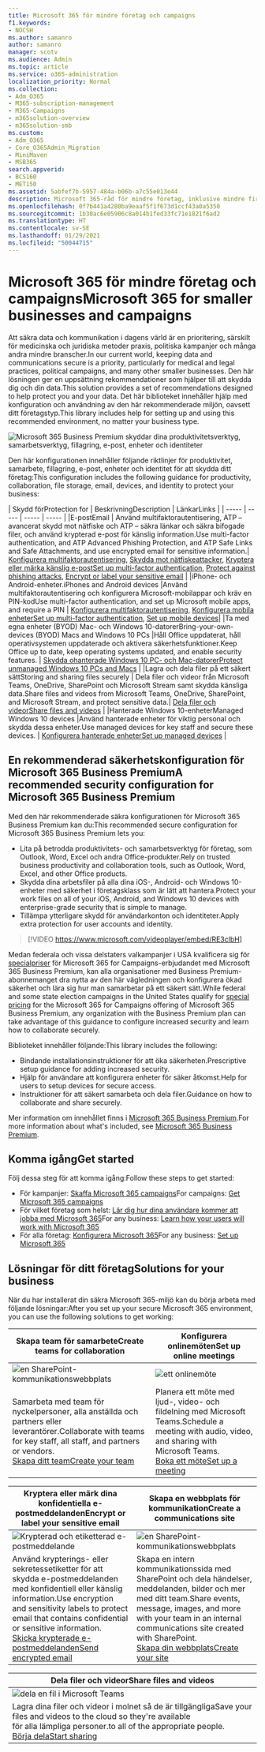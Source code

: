 ```yaml
---
title: Microsoft 365 för mindre företag och campaigns
f1.keywords:
- NOCSH
ms.author: samanro
author: samanro
manager: scotv
ms.audience: Admin
ms.topic: article
ms.service: o365-administration
localization_priority: Normal
ms.collection:
- Adm_O365
- M365-subscription-management
- M365-Campaigns
- m365solution-overview
- m365solution-smb
ms.custom:
- Adm_O365
- Core_O365Admin_Migration
- MiniMaven
- MSB365
search.appverid:
- BCS160
- MET150
ms.assetid: 5abfef7b-5957-484a-b06b-a7c55e013e44
description: Microsoft 365-råd för mindre företag, inklusive mindre firmor, metoder och politiska kampanjer.
ms.openlocfilehash: 0f7b441a4280ba9eaaf5f1f673d1ccf43a0a5350
ms.sourcegitcommit: 1b30ac6e05906c8a014b1fed33fc71e1821f6ad2
ms.translationtype: HT
ms.contentlocale: sv-SE
ms.lasthandoff: 01/29/2021
ms.locfileid: "50044715"
---
```

<a name="microsoft-365-for-smaller-businesses-and-campaigns"></a><span data-ttu-id="99dce-103">Microsoft 365 för mindre företag och campaigns</span><span class="sxs-lookup"><span data-stu-id="99dce-103">Microsoft 365 for smaller businesses and campaigns</span></span>
===========================

<span data-ttu-id="99dce-104">Att säkra data och kommunikation i dagens värld är en prioritering, särskilt för medicinska och juridiska metoder praxis, politiska kampanjer och många andra mindre branscher.</span><span class="sxs-lookup"><span data-stu-id="99dce-104">In our current world, keeping data and communications secure is a priority, particularly for medical and legal practices, political campaigns, and many other smaller businesses.</span></span> <span data-ttu-id="99dce-105">Den här lösningen ger en uppsättning rekommendationer som hjälper till att skydda dig och din data.</span><span class="sxs-lookup"><span data-stu-id="99dce-105">This solution provides a set of recommendations designed to help protect you and your data.</span></span> <span data-ttu-id="99dce-106">Det här biblioteket innehåller hjälp med konfiguration och användning av den här rekommenderade miljön, oavsett ditt företagstyp.</span><span class="sxs-lookup"><span data-stu-id="99dce-106">This library includes help for setting up and using this recommended environment, no matter your business type.</span></span>


![Microsoft 365 Business Premium skyddar dina produktivitetsverktyg, samarbetsverktyg, fillagring, e-post, enheter och identiteter](../media/M365-WhatIsIt-SecurityFocus.png)

<span data-ttu-id="99dce-108">Den här konfigurationen innehåller följande riktlinjer för produktivitet, samarbete, fillagring, e-post, enheter och identitet för att skydda ditt företag:</span><span class="sxs-lookup"><span data-stu-id="99dce-108">This configuration includes the following guidance for productivity, collaboration, file storage, email, devices, and identity to protect your business:</span></span>

| <span data-ttu-id="99dce-109">Skydd för</span><span class="sxs-lookup"><span data-stu-id="99dce-109">Protection for</span></span> | <span data-ttu-id="99dce-110">Beskrivning</span><span class="sxs-lookup"><span data-stu-id="99dce-110">Description</span></span> | <span data-ttu-id="99dce-111">Länkar</span><span class="sxs-lookup"><span data-stu-id="99dce-111">Links</span></span> |
| ----- | ----- | ----- | ----- |
|<span data-ttu-id="99dce-112">E-post</span><span class="sxs-lookup"><span data-stu-id="99dce-112">Email</span></span> | <span data-ttu-id="99dce-113">Använd multifaktorautentisering, ATP – avancerat skydd mot nätfiske och ATP – säkra länkar och säkra bifogade filer, och använd krypterad e-post för känslig information.</span><span class="sxs-lookup"><span data-stu-id="99dce-113">Use multi-factor authentication, and ATP Advanced Phishing Protection, and ATP Safe Links and Safe Attachments, and use encrypted email for sensitive information.</span></span>| <span data-ttu-id="99dce-114">[Konfigurera multifaktorautentisering](m365-campaigns-multifactor-authenication.md), [Skydda mot nätfiskeattacker](m365-campaigns-phishing-and-attacks.md), [Kryptera eller märka känslig e-post](send-encrypted-email.md)</span><span class="sxs-lookup"><span data-stu-id="99dce-114">[Set up multi-factor authentication](m365-campaigns-multifactor-authenication.md), [Protect against phishing attacks](m365-campaigns-phishing-and-attacks.md), [Encrypt or label your sensitive email](send-encrypted-email.md)</span></span> |
|<span data-ttu-id="99dce-115">iPhone- och Android-enheter.</span><span class="sxs-lookup"><span data-stu-id="99dce-115">iPhones and Android devices</span></span> |<span data-ttu-id="99dce-116">Använd multifaktorautentisering och konfigurera Microsoft-mobilappar och kräv en PIN-kod</span><span class="sxs-lookup"><span data-stu-id="99dce-116">Use multi-factor authentication, and set up Microsoft mobile apps, and require a PIN</span></span> | <span data-ttu-id="99dce-117">[Konfigurera multifaktorautentisering](m365-campaigns-multifactor-authenication.md), [Konfigurera mobila enheter](../business/set-up-mobile-devices.md?toc=/microsoft-365/campaigns/toc.json)</span><span class="sxs-lookup"><span data-stu-id="99dce-117">[Set up multi-factor authentication](m365-campaigns-multifactor-authenication.md), [Set up mobile devices](../business/set-up-mobile-devices.md?toc=/microsoft-365/campaigns/toc.json)</span></span>|
|<span data-ttu-id="99dce-118">Ta med egna enheter (BYOD) Mac- och Windows 10-datorer</span><span class="sxs-lookup"><span data-stu-id="99dce-118">Bring-your-own-devices (BYOD) Macs and Windows 10 PCs</span></span> |<span data-ttu-id="99dce-119">Håll Office uppdaterat, håll operativsystemen uppdaterade och aktivera säkerhetsfunktioner.</span><span class="sxs-lookup"><span data-stu-id="99dce-119">Keep Office up to date, keep operating systems updated, and enable security features.</span></span> | [<span data-ttu-id="99dce-120">Skydda ohanterade Windows 10 PC- och Mac-datorer</span><span class="sxs-lookup"><span data-stu-id="99dce-120">Protect unmanaged Windows 10 PCs and Macs</span></span>](m365-campaigns-protect-pcs-macs.md) |
|<span data-ttu-id="99dce-121">Lagra och dela filer på ett säkert sätt</span><span class="sxs-lookup"><span data-stu-id="99dce-121">Storing and sharing files securely</span></span> | <span data-ttu-id="99dce-122">Dela filer och videor från Microsoft Teams, OneDrive, SharePoint och Microsoft Stream samt skydda känsliga data.</span><span class="sxs-lookup"><span data-stu-id="99dce-122">Share files and videos from Microsoft Teams, OneDrive, SharePoint, and Microsoft Stream, and protect sensitive data.</span></span>| [<span data-ttu-id="99dce-123">Dela filer och videor</span><span class="sxs-lookup"><span data-stu-id="99dce-123">Share files and videos</span></span>](share-files-and-videos.md) |
|<span data-ttu-id="99dce-124">Hanterade Windows 10-enheter</span><span class="sxs-lookup"><span data-stu-id="99dce-124">Managed Windows 10 devices</span></span> |<span data-ttu-id="99dce-125">Använd hanterade enheter för viktig personal och skydda dessa enheter.</span><span class="sxs-lookup"><span data-stu-id="99dce-125">Use managed devices for key staff and secure these devices.</span></span> | [<span data-ttu-id="99dce-126">Konfigurera hanterade enheter</span><span class="sxs-lookup"><span data-stu-id="99dce-126">Set up managed devices</span></span>](../business/set-up-windows-devices.md?toc=/microsoft-365/campaigns/toc.json) |

<a name="a-recommended-security-configuration-for-microsoft-365-business-premium"></a><span data-ttu-id="99dce-127">En rekommenderad säkerhetskonfiguration för Microsoft 365 Business Premium</span><span class="sxs-lookup"><span data-stu-id="99dce-127">A recommended security configuration for Microsoft 365 Business Premium</span></span>
------------------------------------

<span data-ttu-id="99dce-128">Med den här rekommenderade säkra konfigurationen för Microsoft 365 Business Premium kan du:</span><span class="sxs-lookup"><span data-stu-id="99dce-128">This recommended secure configuration for Microsoft 365 Business Premium lets you:</span></span>

- <span data-ttu-id="99dce-129">Lita på betrodda produktivitets- och samarbetsverktyg för företag, som Outlook, Word, Excel och andra Office-produkter.</span><span class="sxs-lookup"><span data-stu-id="99dce-129">Rely on trusted business productivity and collaboration tools, such as Outlook, Word, Excel, and other Office products.</span></span>
- <span data-ttu-id="99dce-130">Skydda dina arbetsfiler på alla dina iOS-, Android- och Windows 10-enheter med säkerhet i företagsklass som är lätt att hantera.</span><span class="sxs-lookup"><span data-stu-id="99dce-130">Protect your work files on all of your iOS, Android, and Windows 10 devices with enterprise-grade security that is simple to manage.</span></span>
- <span data-ttu-id="99dce-131">Tillämpa ytterligare skydd för användarkonton och identiteter.</span><span class="sxs-lookup"><span data-stu-id="99dce-131">Apply extra protection for user accounts and identity.</span></span>

> [!VIDEO https://www.microsoft.com/videoplayer/embed/RE3clbH]

<span data-ttu-id="99dce-132">Medan federala och vissa delstaters valkampanjer i USA kvalificera sig för [specialpriser](get-microsoft-365-campaigns.md) för Microsoft 365 for Campaigns-erbjudandet med Microsoft 365 Business Premium, kan alla organisationer med Business Premium-abonnemanget dra nytta av den här vägledningen och konfigurera ökad säkerhet och lära sig hur man samarbetar på ett säkert sätt.</span><span class="sxs-lookup"><span data-stu-id="99dce-132">While federal and some state election campaigns in the United States qualify for [special pricing](get-microsoft-365-campaigns.md) for the Microsoft 365 for Campaigns offering of Microsoft 365 Business Premium, any organization with the Business Premium plan can take advantage of this guidance to configure increased security and learn how to collaborate securely.</span></span>

<span data-ttu-id="99dce-133">Biblioteket innehåller följande:</span><span class="sxs-lookup"><span data-stu-id="99dce-133">This library includes the following:</span></span>

- <span data-ttu-id="99dce-134">Bindande installationsinstruktioner för att öka säkerheten.</span><span class="sxs-lookup"><span data-stu-id="99dce-134">Prescriptive setup guidance for adding increased security.</span></span>
- <span data-ttu-id="99dce-135">Hjälp för användare att konfigurera enheter för säker åtkomst.</span><span class="sxs-lookup"><span data-stu-id="99dce-135">Help for users to setup devices for secure access.</span></span>
- <span data-ttu-id="99dce-136">Instruktioner för att säkert samarbeta och dela filer.</span><span class="sxs-lookup"><span data-stu-id="99dce-136">Guidance on how to collaborate and share securely.</span></span>

<span data-ttu-id="99dce-137">Mer information om innehållet finns i [Microsoft 365 Business Premium](https://www.microsoft.com/microsoft-365/business).</span><span class="sxs-lookup"><span data-stu-id="99dce-137">For more information about what's included, see [Microsoft 365 Business Premium](https://www.microsoft.com/microsoft-365/business).</span></span>

<a name="get-started"></a><span data-ttu-id="99dce-138">Komma igång</span><span class="sxs-lookup"><span data-stu-id="99dce-138">Get started</span></span>
--------------------------

<span data-ttu-id="99dce-139">Följ dessa steg för att komma igång:</span><span class="sxs-lookup"><span data-stu-id="99dce-139">Follow these steps to get started:</span></span>

- <span data-ttu-id="99dce-140">För kampanjer: [Skaffa Microsoft 365 campaigns](get-microsoft-365-campaigns.md)</span><span class="sxs-lookup"><span data-stu-id="99dce-140">For campaigns: [Get Microsoft 365 campaigns](get-microsoft-365-campaigns.md)</span></span>
- <span data-ttu-id="99dce-141">För vilket företag som helst: [Lär dig hur dina användare kommer att jobba med Microsoft 365](m365-campaigns-users.md)</span><span class="sxs-lookup"><span data-stu-id="99dce-141">For any business: [Learn how your users will work with Microsoft 365](m365-campaigns-users.md)</span></span>
- <span data-ttu-id="99dce-142">För alla företag: [Konfigurera Microsoft 365](microsoft-365-campaigns-setup-overview.md)</span><span class="sxs-lookup"><span data-stu-id="99dce-142">For any business: [Set up Microsoft 365](microsoft-365-campaigns-setup-overview.md)</span></span>

<a name="solutions-for-your-business"></a><span data-ttu-id="99dce-143">Lösningar för ditt företag</span><span class="sxs-lookup"><span data-stu-id="99dce-143">Solutions for your business</span></span>
--------------------------

<span data-ttu-id="99dce-144">När du har installerat din säkra Microsoft 365-miljö kan du börja arbeta med följande lösningar:</span><span class="sxs-lookup"><span data-stu-id="99dce-144">After you set up your secure Microsoft 365 environment, you can use the following solutions to get working:</span></span>

| <span data-ttu-id="99dce-145">Skapa team för samarbete</span><span class="sxs-lookup"><span data-stu-id="99dce-145">Create teams for collaboration</span></span> | <span data-ttu-id="99dce-146">Konfigurera onlinemöten</span><span class="sxs-lookup"><span data-stu-id="99dce-146">Set up online meetings</span></span> |
| ------------- | ------------- |
| ![en SharePoint-kommunikationswebbplats](../media/sm-m365-democracy-teams-collab.png) | ![ett onlinemöte](../media/m365-democracy-teams-meetings.png) |
| <span data-ttu-id="99dce-149">Samarbeta med team för nyckelpersoner, alla anställda och partners eller leverantörer.</span><span class="sxs-lookup"><span data-stu-id="99dce-149">Collaborate with teams for key staff, all staff, and partners or vendors.</span></span><br>[<span data-ttu-id="99dce-150">Skapa ditt team</span><span class="sxs-lookup"><span data-stu-id="99dce-150">Create your team</span></span>](create-teams-for-collaboration.md) | <span data-ttu-id="99dce-151">Planera ett möte med ljud-, video- och fildelning med Microsoft Teams.</span><span class="sxs-lookup"><span data-stu-id="99dce-151">Schedule a meeting with audio, video, and sharing with Microsoft Teams.</span></span><br>[<span data-ttu-id="99dce-152">Boka ett möte</span><span class="sxs-lookup"><span data-stu-id="99dce-152">Set up a meeting</span></span>](set-up-meetings.md) |

| <span data-ttu-id="99dce-153">Kryptera eller märk dina konfidentiella e-postmeddelanden</span><span class="sxs-lookup"><span data-stu-id="99dce-153">Encrypt or label your sensitive email</span></span> | <span data-ttu-id="99dce-154">Skapa en webbplats för kommunikation</span><span class="sxs-lookup"><span data-stu-id="99dce-154">Create a communications site</span></span> |
| ------------- | ------------- |
| ![Krypterad och etiketterad e-postmeddelande](../media/sm-m365-campaign-email-encrypt.png) | ![en SharePoint-kommunikationswebbplats](../media/sm-m365-democracy-comms-site.png) |
| <span data-ttu-id="99dce-157">Använd krypterings- eller sekretessetiketter för att skydda e-postmeddelanden med konfidentiell eller känslig information.</span><span class="sxs-lookup"><span data-stu-id="99dce-157">Use encryption and sensitivity labels to protect email that contains confidential or sensitive information.</span></span><br>[<span data-ttu-id="99dce-158">Skicka krypterade e-postmeddelanden</span><span class="sxs-lookup"><span data-stu-id="99dce-158">Send encrypted email</span></span>](send-encrypted-email.md) | <span data-ttu-id="99dce-159">Skapa en intern kommunikationssida med SharePoint och dela händelser, meddelanden, bilder och mer med ditt team.</span><span class="sxs-lookup"><span data-stu-id="99dce-159">Share events, message, images, and more with your team in an internal communications site created with SharePoint.</span></span><br>[<span data-ttu-id="99dce-160">Skapa din webbplats</span><span class="sxs-lookup"><span data-stu-id="99dce-160">Create your site</span></span>](create-communications-site.md) |

| <span data-ttu-id="99dce-161">Dela filer och videor</span><span class="sxs-lookup"><span data-stu-id="99dce-161">Share files and videos</span></span> |
| ------------- |
| ![dela en fil i Microsoft Teams](../media/m365-democracy-teams-sharefiles.png) |
| <span data-ttu-id="99dce-163">Lagra dina filer och videor i molnet så de är tillgängliga</span><span class="sxs-lookup"><span data-stu-id="99dce-163">Save your files and videos to the cloud so they're available</span></span> <br><span data-ttu-id="99dce-164">för alla lämpliga personer.</span><span class="sxs-lookup"><span data-stu-id="99dce-164">to all of the appropriate people.</span></span><br>[<span data-ttu-id="99dce-165">Börja dela</span><span class="sxs-lookup"><span data-stu-id="99dce-165">Start sharing</span></span>](share-files-and-videos.md) |
